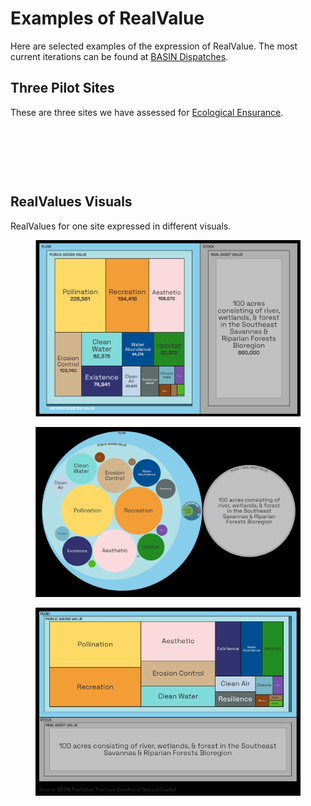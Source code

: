 # Examples of RealValue

Here are selected examples of the expression of RealValue.  The most current iterations can be found at [BASIN Dispatches](https://dispatches.basin.global/).

## Three Pilot Sites

These are three sites we have assessed for [Ecological Ensurance](broken-reference).

<figure><img src="../.gitbook/assets/5.png" alt=""><figcaption></figcaption></figure>

<figure><img src="../.gitbook/assets/6.png" alt=""><figcaption></figcaption></figure>

<figure><img src="../.gitbook/assets/7.png" alt=""><figcaption></figcaption></figure>

## RealValues Visuals

RealValues for one site expressed in different visuals.

<figure><img src="../.gitbook/assets/RealValue ($&#x27;s).PNG" alt=""><figcaption></figcaption></figure>

<figure><img src="../.gitbook/assets/real-value-circles.png" alt=""><figcaption></figcaption></figure>

<figure><img src="../.gitbook/assets/RealValue 100 ac of river, wetlands, &#x26; forest in SE US (2) (1).png" alt=""><figcaption></figcaption></figure>
